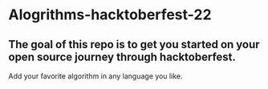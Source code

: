 # Alogrithms-hacktoberfest-22<br>
## The goal of this repo is to get you started on your open source journey through hacktoberfest. <br>
Add your favorite algorithm in any language you like. <br>
